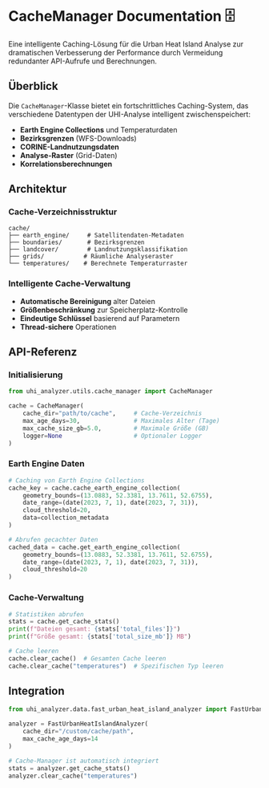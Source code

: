# CacheManager Documentation 🗄️

Eine intelligente Caching-Lösung für die Urban Heat Island Analyse zur dramatischen Verbesserung der Performance durch Vermeidung redundanter API-Aufrufe und Berechnungen.

## Überblick

Die `CacheManager`-Klasse bietet ein fortschrittliches Caching-System, das verschiedene Datentypen der UHI-Analyse intelligent zwischenspeichert:

- **Earth Engine Collections** und Temperaturdaten
- **Bezirksgrenzen** (WFS-Downloads)
- **CORINE-Landnutzungsdaten**
- **Analyse-Raster** (Grid-Daten)
- **Korrelationsberechnungen**

## Architektur

### Cache-Verzeichnisstruktur

```
cache/
├── earth_engine/     # Satellitendaten-Metadaten
├── boundaries/       # Bezirksgrenzen  
├── landcover/        # Landnutzungsklassifikation
├── grids/           # Räumliche Analyseraster
└── temperatures/    # Berechnete Temperaturraster
```

### Intelligente Cache-Verwaltung

- **Automatische Bereinigung** alter Dateien
- **Größenbeschränkung** zur Speicherplatz-Kontrolle
- **Eindeutige Schlüssel** basierend auf Parametern
- **Thread-sichere** Operationen

## API-Referenz

### Initialisierung

```python
from uhi_analyzer.utils.cache_manager import CacheManager

cache = CacheManager(
    cache_dir="path/to/cache",     # Cache-Verzeichnis
    max_age_days=30,               # Maximales Alter (Tage)
    max_cache_size_gb=5.0,         # Maximale Größe (GB)
    logger=None                    # Optionaler Logger
)
```

### Earth Engine Daten

```python
# Caching von Earth Engine Collections
cache_key = cache.cache_earth_engine_collection(
    geometry_bounds=(13.0883, 52.3381, 13.7611, 52.6755),
    date_range=(date(2023, 7, 1), date(2023, 7, 31)),
    cloud_threshold=20,
    data=collection_metadata
)

# Abrufen gecachter Daten
cached_data = cache.get_earth_engine_collection(
    geometry_bounds=(13.0883, 52.3381, 13.7611, 52.6755),
    date_range=(date(2023, 7, 1), date(2023, 7, 31)),
    cloud_threshold=20
)
```

### Cache-Verwaltung

```python
# Statistiken abrufen
stats = cache.get_cache_stats()
print(f"Dateien gesamt: {stats['total_files']}")
print(f"Größe gesamt: {stats['total_size_mb']} MB")

# Cache leeren
cache.clear_cache()  # Gesamten Cache leeren
cache.clear_cache("temperatures")  # Spezifischen Typ leeren
```

## Integration

```python
from uhi_analyzer.data.fast_urban_heat_island_analyzer import FastUrbanHeatIslandAnalyzer

analyzer = FastUrbanHeatIslandAnalyzer(
    cache_dir="/custom/cache/path",
    max_cache_age_days=14
)

# Cache-Manager ist automatisch integriert
stats = analyzer.get_cache_stats()
analyzer.clear_cache("temperatures")
```
